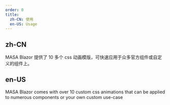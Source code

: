 ```yaml
---
order: 0
title:
  zh-CN: 使用
  en-US: Usage
---
```


## zh-CN

MASA Blazor 提供了 10 多个 css 动画模版，可快速应用于众多官方组件或自定义的组件上。

## en-US

MASA Blazor comes with over 10 custom css animations that can be applied to numerous components or your own custom use-case
